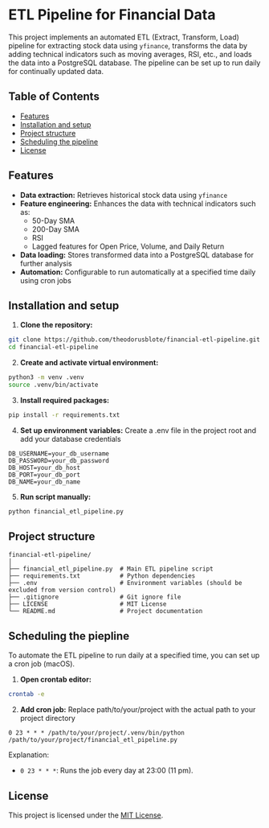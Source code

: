 # ETL Pipeline for Financial Data

This project implements an automated ETL (Extract, Transform, Load) pipeline for extracting stock data using `yfinance`, transforms the data by adding technical indicators such as moving averages, RSI, etc., and loads the data into a PostgreSQL database. The pipeline can be set up to run daily for continually updated data.

## Table of Contents

- [Features](#features)
- [Installation and setup](#installation-and-setup)
- [Project structure](#project-structure)
- [Scheduling the pipeline](#scheduling-the-pipeline)
- [License](#license)

## Features

- **Data extraction:** Retrieves historical stock data using `yfinance`
- **Feature engineering:** Enhances the data with technical indicators such as:
  - 50-Day SMA
  - 200-Day SMA
  - RSI
  - Lagged features for Open Price, Volume, and Daily Return
- **Data loading:** Stores transformed data into a PostgreSQL database for further analysis
- **Automation:** Configurable to run automatically at a specified time daily using cron jobs

## Installation and setup

1. **Clone the repository:**
```bash
git clone https://github.com/theodorusblote/financial-etl-pipeline.git
cd financial-etl-pipeline
```
2. **Create and activate virtual environment:**
```bash
python3 -m venv .venv
source .venv/bin/activate
```
3. **Install required packages:**
```bash
pip install -r requirements.txt
```
4. **Set up environment variables:** Create a .env file in the project root and add your database credentials
```env
DB_USERNAME=your_db_username
DB_PASSWORD=your_db_password
DB_HOST=your_db_host
DB_PORT=your_db_port
DB_NAME=your_db_name
```
5. **Run script manually:**
```bash
python financial_etl_pipeline.py
```

## Project structure

```plaintext
financial-etl-pipeline/
│
├── financial_etl_pipeline.py  # Main ETL pipeline script
├── requirements.txt           # Python dependencies
├── .env                       # Environment variables (should be excluded from version control)
├── .gitignore                 # Git ignore file
├── LICENSE                    # MIT License
└── README.md                  # Project documentation
```

## Scheduling the piepline

To automate the ETL pipeline to run daily at a specified time, you can set up a cron job (macOS).

1. **Open crontab editor:**
```bash
crontab -e
```
2. **Add cron job:** Replace path/to/your/project with the actual path to your project directory
```cron
0 23 * * * /path/to/your/project/.venv/bin/python /path/to/your/project/financial_etl_pipeline.py
```

Explanation:
- `0 23 * * *`: Runs the job every day at 23:00 (11 pm).

## License

This project is licensed under the [MIT License](LICENSE).
